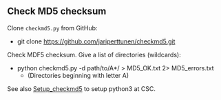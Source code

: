 ## Check MD5 checksum
Clone `checkmd5.py` from GitHub:
+ git clone https://github.com/jariperttunen/checkmd5.git

Check MDF5 checksum. Give a list of directories (wildcards):
+ python checkmd5.py -d path/to/A*/  > MD5_OK.txt 2> MD5_errors.txt
  + (Directories beginning with letter A)

See also [Setup_checkmd5](Setup_checkmd5.md) to setup python3 at CSC.

